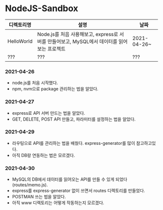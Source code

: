# NodeJS-Sandbox

| 디렉토리명 | 설명                                                         | 날짜        |
| ---------- | ------------------------------------------------------------ | ----------- |
| HelloWorld | Node.js를 처음 사용해보고, express로 서버를 만들어보고, MySQL에서 데이터를 읽어보는 프로젝트 | 2021-04-26~ |
| ???        | ???                                                          | ???         |



### 2021-04-26

- node.js를 처음 시작했다. 
- npm, nvm으로 package 관리하는 법을 알았다.



### 2021-04-27

- express로 API 서버 만드는 법을 알았다. 
- GET, DELETE, POST API 만들고, 파라미터를 설정하는 법을 알았다.



### 2021-04-29

- 라우팅으로 API를 관리하는 법을 배웠다. express-generator를 많이 참고하고있다.
- 아직 DB랑 연동하는 법은 모르겠다.



### 2021-04-30

- MySQL의 DB에서 데이터를 읽어오는 API를 만들 수 있게 되었다 (routes/memo.js).
- express를 express-generator 없이 쓰면서 routes 디렉토리를 만들었다.
- POSTMAN 쓰는 법을 알았다.
- 아직 www 디렉토리는 어떻게 작동하는지 모르겠다. 

